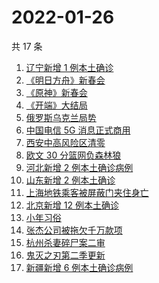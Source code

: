 # 2022-01-26

共 17 条

<!-- BEGIN -->
<!-- 最后更新时间 Wed Jan 26 2022 03:05:49 GMT+0800 (China Standard Time) -->

1. [辽宁新增 1 例本土确诊](https://www.zhihu.com/search?q=辽宁新增)
1. [《明日方舟》新春会](https://www.zhihu.com/search?q=明日方舟)
1. [《原神》新春会](https://www.zhihu.com/search?q=原神)
1. [《开端》大结局](https://www.zhihu.com/search?q=开端大结局)
1. [俄罗斯乌克兰局势](https://www.zhihu.com/search?q=俄罗斯乌克兰)
1. [中国电信 5G 消息正式商用](https://www.zhihu.com/search?q=中国电信5g)
1. [西安中高风险区清零](https://www.zhihu.com/search?q=西安清零)
1. [欧文 30 分篮网负森林狼](https://www.zhihu.com/search?q=篮网)
1. [河北新增 2 例本土确诊病例](https://www.zhihu.com/search?q=河北新增)
1. [山东新增 2 例本土确诊](https://www.zhihu.com/search?q=山东新增)
1. [上海地铁乘客被屏蔽门夹住身亡](https://www.zhihu.com/search?q=上海地铁)
1. [北京新增 12 例本土确诊](https://www.zhihu.com/search?q=北京新增)
1. [小年习俗](https://www.zhihu.com/search?q=小年)
1. [张杰公司被拖欠千万款项](https://www.zhihu.com/search?q=张杰公司)
1. [杭州杀妻碎尸案二审](https://www.zhihu.com/search?q=杭州杀妻碎尸案)
1. [鬼灭之刃第二季更新](https://www.zhihu.com/search?q=鬼灭之刃)
1. [新疆新增 6 例本土确诊病例](https://www.zhihu.com/search?q=新疆疫情)

<!-- END -->
